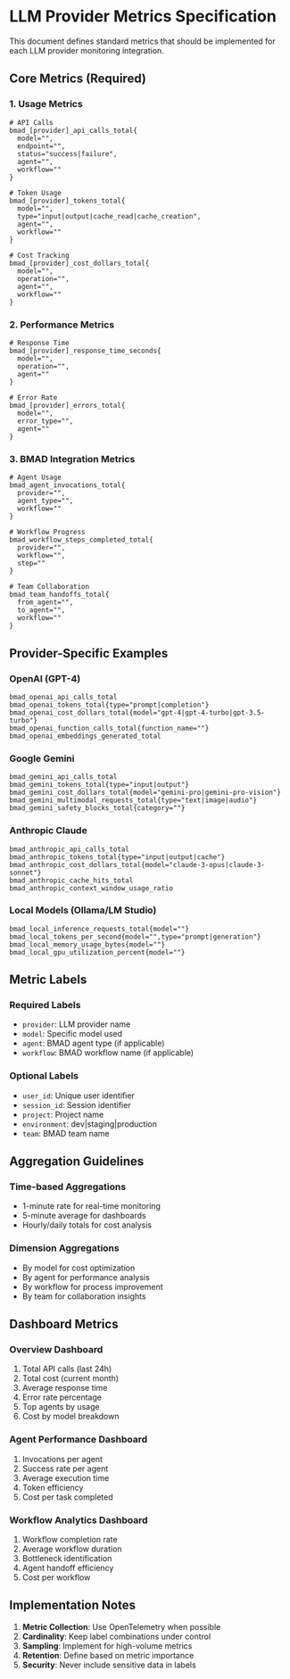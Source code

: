 # LLM Provider Metrics Specification

This document defines standard metrics that should be implemented for each LLM provider monitoring integration.

## Core Metrics (Required)

### 1. Usage Metrics
```
# API Calls
bmad_[provider]_api_calls_total{
  model="",
  endpoint="",
  status="success|failure",
  agent="",
  workflow=""
}

# Token Usage
bmad_[provider]_tokens_total{
  model="",
  type="input|output|cache_read|cache_creation",
  agent="",
  workflow=""
}

# Cost Tracking
bmad_[provider]_cost_dollars_total{
  model="",
  operation="",
  agent="",
  workflow=""
}
```

### 2. Performance Metrics
```
# Response Time
bmad_[provider]_response_time_seconds{
  model="",
  operation="",
  agent=""
}

# Error Rate
bmad_[provider]_errors_total{
  model="",
  error_type="",
  agent=""
}
```

### 3. BMAD Integration Metrics
```
# Agent Usage
bmad_agent_invocations_total{
  provider="",
  agent_type="",
  workflow=""
}

# Workflow Progress
bmad_workflow_steps_completed_total{
  provider="",
  workflow="",
  step=""
}

# Team Collaboration
bmad_team_handoffs_total{
  from_agent="",
  to_agent="",
  workflow=""
}
```

## Provider-Specific Examples

### OpenAI (GPT-4)
```
bmad_openai_api_calls_total
bmad_openai_tokens_total{type="prompt|completion"}
bmad_openai_cost_dollars_total{model="gpt-4|gpt-4-turbo|gpt-3.5-turbo"}
bmad_openai_function_calls_total{function_name=""}
bmad_openai_embeddings_generated_total
```

### Google Gemini
```
bmad_gemini_api_calls_total
bmad_gemini_tokens_total{type="input|output"}
bmad_gemini_cost_dollars_total{model="gemini-pro|gemini-pro-vision"}
bmad_gemini_multimodal_requests_total{type="text|image|audio"}
bmad_gemini_safety_blocks_total{category=""}
```

### Anthropic Claude
```
bmad_anthropic_api_calls_total
bmad_anthropic_tokens_total{type="input|output|cache"}
bmad_anthropic_cost_dollars_total{model="claude-3-opus|claude-3-sonnet"}
bmad_anthropic_cache_hits_total
bmad_anthropic_context_window_usage_ratio
```

### Local Models (Ollama/LM Studio)
```
bmad_local_inference_requests_total{model=""}
bmad_local_tokens_per_second{model="",type="prompt|generation"}
bmad_local_memory_usage_bytes{model=""}
bmad_local_gpu_utilization_percent{model=""}
```

## Metric Labels

### Required Labels
- `provider`: LLM provider name
- `model`: Specific model used
- `agent`: BMAD agent type (if applicable)
- `workflow`: BMAD workflow name (if applicable)

### Optional Labels
- `user_id`: Unique user identifier
- `session_id`: Session identifier
- `project`: Project name
- `environment`: dev|staging|production
- `team`: BMAD team name

## Aggregation Guidelines

### Time-based Aggregations
- 1-minute rate for real-time monitoring
- 5-minute average for dashboards
- Hourly/daily totals for cost analysis

### Dimension Aggregations
- By model for cost optimization
- By agent for performance analysis
- By workflow for process improvement
- By team for collaboration insights

## Dashboard Metrics

### Overview Dashboard
1. Total API calls (last 24h)
2. Total cost (current month)
3. Average response time
4. Error rate percentage
5. Top agents by usage
6. Cost by model breakdown

### Agent Performance Dashboard
1. Invocations per agent
2. Success rate per agent
3. Average execution time
4. Token efficiency
5. Cost per task completed

### Workflow Analytics Dashboard
1. Workflow completion rate
2. Average workflow duration
3. Bottleneck identification
4. Agent handoff efficiency
5. Cost per workflow

## Implementation Notes

1. **Metric Collection**: Use OpenTelemetry when possible
2. **Cardinality**: Keep label combinations under control
3. **Sampling**: Implement for high-volume metrics
4. **Retention**: Define based on metric importance
5. **Security**: Never include sensitive data in labels
